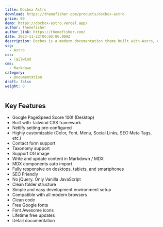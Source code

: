 ```yaml
---
title: Docbox Astro
download: https://themefisher.com/products/docbox-astro
price: 99
demo: https://docbox-astro.vercel.app/
author: Themefisher
author_link: https://themefisher.com/
date: 2023-11-22T00:00:00.000Z
description: Docbox is a modern documentation theme built with Astro, a blazing-fast and SEO-friendly framework, and TailwindCSS, a utility-first CSS framework that gives you complete control over your styling.
ssg:
  - Astro
css:
  - Tailwind
cms:
  - Markdown
category:
  - Documentation
draft: false
weight: 8
---
```


## Key Features

- Google PageSpeed Score 100! (Desktop)
- Built with Tailwind CSS framework
- Netlify setting pre-configured
- Highly customizable (Color, Font, Menu, Social Links, SEO Meta Tags, etc.)
- Contact form support
- Taxonomy support
- Support OG image
- Write and update content in Markdown / MDX
- MDX components auto import
- Fully responsive on desktops, tablets, and smartphones
- SEO Friendly
- No jQuery. Only Vanilla JavaScript
- Clean folder structure
- Simple and easy development environment setup
- Compatible with all modern browsers
- Clean code
- Free Google fonts
- Font Awesome icons
- Lifetime free updates
- Detail documentation
